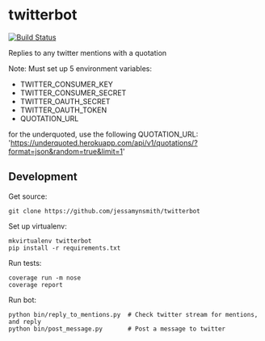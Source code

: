 twitterbot
==========

[![Build Status](https://travis-ci.org/jessamynsmith/twitterbot.svg?branch=master)](https://travis-ci.org/jessamynsmith/twitterbot)

Replies to any twitter mentions with a quotation

Note: Must set up 5 environment variables:
- TWITTER_CONSUMER_KEY
- TWITTER_CONSUMER_SECRET
- TWITTER_OAUTH_SECRET
- TWITTER_OAUTH_TOKEN
- QUOTATION_URL

for the underquoted, use the following QUOTATION_URL:
'https://underquoted.herokuapp.com/api/v1/quotations/?format=json&random=true&limit=1'

Development
-----------

Get source:

    git clone https://github.com/jessamynsmith/twitterbot

Set up virtualenv:

    mkvirtualenv twitterbot
    pip install -r requirements.txt

Run tests:

    coverage run -m nose
    coverage report

Run bot:

    python bin/reply_to_mentions.py  # Check twitter stream for mentions, and reply
    python bin/post_message.py       # Post a message to twitter